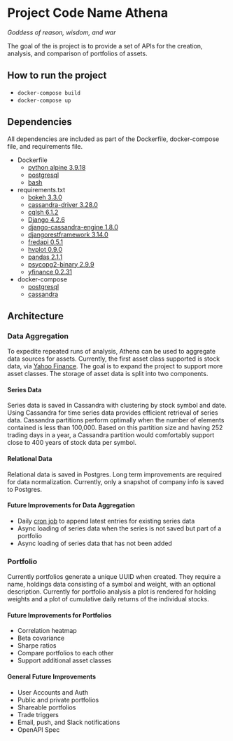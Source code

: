 # Project Code Name Athena
*Goddess of reason, wisdom, and war*

The goal of the is project is to provide a set of APIs for the creation, analysis, and comparison of portfolios of assets.

## How to run the project
- `docker-compose build`
- `docker-compose up`

## Dependencies
All dependencies are included as part of the Dockerfile, docker-compose file, and requirements file.
- Dockerfile
    - [python alpine 3.9.18](https://hub.docker.com/layers/library/python/3.9.18-alpine/images/sha256-0d85a01ef353af1f5661f368cc1254d039a4c836c48a3450b36c007466e57af5)
    - [postgresql](https://postgresql.org/)
    - [bash](https://www.gnu.org/software/bash/)
- requirements.txt
    - [bokeh 3.3.0](https://bokeh.org/)
    - [cassandra-driver 3.28.0](https://github.com/datastax/python-driver)
    - [cqlsh 6.1.2](https://github.com/jeffwidman/cqlsh)
    - [Django 4.2.6](https://www.djangoproject.com/)
    - [django-cassandra-engine 1.8.0](https://github.com/r4fek/django-cassandra-engine)
    - [djangorestframework 3.14.0](https://www.django-rest-framework.org/)
    - [fredapi 0.5.1](https://github.com/mortada/fredapi)
    - [hvplot 0.9.0](https://hvplot.holoviz.org/)
    - [pandas 2.1.1](https://pandas.pydata.org/)
    - [psycopg2-binary 2.9.9](https://www.psycopg.org/)
    - [yfinance 0.2.31](https://github.com/ranaroussi/yfinance)
- docker-compose
    - [postgresql](https://postgresql.org/)
    - [cassandra](https://cassandra.apache.org/_/index.html)


## Architecture

### Data Aggregation
To expedite repeated runs of analysis, Athena can be used to aggregate data sources for assets.  Currently, the first asset class supported is stock data, via [Yahoo Finance](https://finance.yahoo.com/).  The goal is to expand the project to support more asset classes.  The storage of asset data is split into two components.
#### Series Data
Series data is saved in Cassandra with clustering by stock symbol and date.  Using Cassandra for time series data provides efficient retrieval of series data.  Cassandra partitions perform optimally when the number of elements contained is less than 100,000.  Based on this partition size and having 252 trading days in a year, a Cassandra partition would comfortably support close to 400 years of stock data per symbol.
#### Relational Data
Relational data is saved in Postgres.  Long term improvements are required for data normalization.  Currently, only a snapshot of company info is saved to Postgres.
#### Future Improvements for Data Aggregation
- Daily [cron job](https://en.wikipedia.org/wiki/Cron) to append latest entries for existing series data
- Async loading of series data when the series is not saved but part of a portfolio
- Async loading of series data that has not been added

### Portfolio
Currently portfolios generate a unique UUID when created.  They require a name, holdings data consisting of a symbol and weight, with an optional description.  Currently for portfolio analysis a plot is rendered for holding weights and a plot of cumulative daily returns of the individual stocks.
#### Future Improvements for Portfolios
- Correlation heatmap
- Beta covariance
- Sharpe ratios
- Compare portfolios to each other
- Support additional asset classes

#### General Future Improvements
- User Accounts and Auth
- Public and private portfolios
- Shareable portfolios
- Trade triggers
- Email, push, and Slack notifications
- OpenAPI Spec
